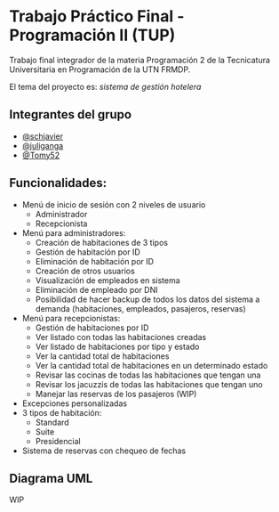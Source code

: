 # Trabajo Práctico Final - Programación II (TUP)
Trabajo final integrador de la materia Programación 2 de la Tecnicatura Universitaria en Programación de la UTN FRMDP.

El tema del proyecto es: _sistema de gestión hotelera_

## Integrantes del grupo

- [@schjavier](https://github.com/schjavier)
- [@juliganga](https://github.com/juliganga)
- [@Tomy52](https://github.com/Tomy52)


## Funcionalidades:

- Menú de inicio de sesión con 2 niveles de usuario
    - Administrador
    - Recepcionista
- Menú para administradores: 
    - Creación de habitaciones de 3 tipos
    - Gestión de habitación por ID
    - Eliminación de habitación por ID
    - Creación de otros usuarios
    - Visualización de empleados en sistema
    - Eliminación de empleado por DNI
    - Posibilidad de hacer backup de todos los datos del sistema a demanda (habitaciones, empleados, pasajeros, reservas)
- Menú para recepcionistas:
    - Gestión de habitaciones por ID
    - Ver listado con todas las habitaciones creadas
    - Ver listado de habitaciones por tipo y estado
    - Ver la cantidad total de habitaciones
    - Ver la cantidad total de habitaciones en un determinado estado
    - Revisar las cocinas de todas las habitaciones que tengan una
    - Revisar los jacuzzis de todas las habitaciones que tengan uno
    - Manejar las reservas de los pasajeros (WIP)
- Excepciones personalizadas
- 3 tipos de habitación:
    - Standard
    - Suite
    - Presidencial
- Sistema de reservas con chequeo de fechas
## Diagrama UML

WIP
